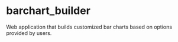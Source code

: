 # barchart_builder
Web application that builds customized bar charts based on options provided by users.
